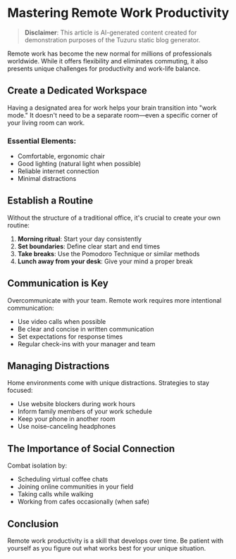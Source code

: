 # Mastering Remote Work Productivity

> **Disclaimer**: This article is AI-generated content created for demonstration purposes of the Tuzuru static blog generator.

Remote work has become the new normal for millions of professionals worldwide. While it offers flexibility and eliminates commuting, it also presents unique challenges for productivity and work-life balance.

## Create a Dedicated Workspace

Having a designated area for work helps your brain transition into "work mode." It doesn't need to be a separate room—even a specific corner of your living room can work.

### Essential Elements:
- Comfortable, ergonomic chair
- Good lighting (natural light when possible)
- Reliable internet connection
- Minimal distractions

## Establish a Routine

Without the structure of a traditional office, it's crucial to create your own routine:

1. **Morning ritual**: Start your day consistently
2. **Set boundaries**: Define clear start and end times
3. **Take breaks**: Use the Pomodoro Technique or similar methods
4. **Lunch away from your desk**: Give your mind a proper break

## Communication is Key

Overcommunicate with your team. Remote work requires more intentional communication:

- Use video calls when possible
- Be clear and concise in written communication
- Set expectations for response times
- Regular check-ins with your manager and team

## Managing Distractions

Home environments come with unique distractions. Strategies to stay focused:

- Use website blockers during work hours
- Inform family members of your work schedule
- Keep your phone in another room
- Use noise-canceling headphones

## The Importance of Social Connection

Combat isolation by:
- Scheduling virtual coffee chats
- Joining online communities in your field
- Taking calls while walking
- Working from cafes occasionally (when safe)

## Conclusion

Remote work productivity is a skill that develops over time. Be patient with yourself as you figure out what works best for your unique situation.